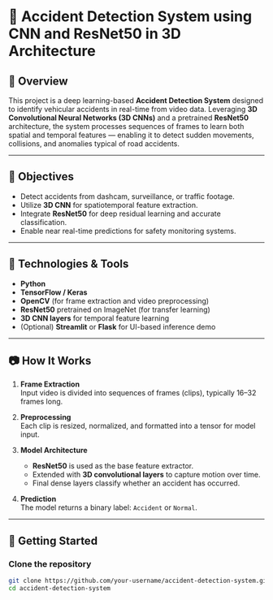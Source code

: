# 🚗 Accident Detection System using CNN and ResNet50 in 3D Architecture

## 📌 Overview

This project is a deep learning-based **Accident Detection System** designed to identify vehicular accidents in real-time from video data. Leveraging **3D Convolutional Neural Networks (3D CNNs)** and a pretrained **ResNet50** architecture, the system processes sequences of frames to learn both spatial and temporal features — enabling it to detect sudden movements, collisions, and anomalies typical of road accidents.

---

## 🎯 Objectives

- Detect accidents from dashcam, surveillance, or traffic footage.
- Utilize **3D CNN** for spatiotemporal feature extraction.
- Integrate **ResNet50** for deep residual learning and accurate classification.
- Enable near real-time predictions for safety monitoring systems.

---

## 🧰 Technologies & Tools

- **Python**
- **TensorFlow / Keras**
- **OpenCV** (for frame extraction and video preprocessing)
- **ResNet50** pretrained on ImageNet (for transfer learning)
- **3D CNN layers** for temporal feature learning
- (Optional) **Streamlit** or **Flask** for UI-based inference demo

---

## 📷 How It Works

1. **Frame Extraction**  
   Input video is divided into sequences of frames (clips), typically 16–32 frames long.

2. **Preprocessing**  
   Each clip is resized, normalized, and formatted into a tensor for model input.

3. **Model Architecture**  
   - **ResNet50** is used as the base feature extractor.
   - Extended with **3D convolutional layers** to capture motion over time.
   - Final dense layers classify whether an accident has occurred.

4. **Prediction**  
   The model returns a binary label: `Accident` or `Normal`.

---

## 🚀 Getting Started

### Clone the repository

```bash
git clone https://github.com/your-username/accident-detection-system.git
cd accident-detection-system

